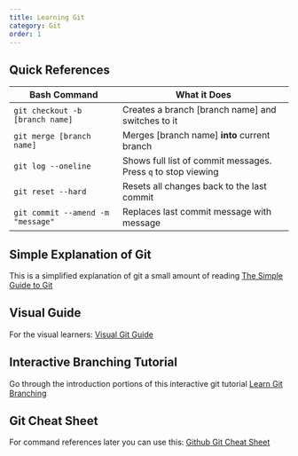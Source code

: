 ```yaml
---
title: Learning Git
category: Git
order: 1
---
```

## Quick References  

| Bash Command | What it Does |  
| --- | --- |  
| `git checkout -b [branch name]`  | Creates a branch [branch name] and switches to it |  
| `git merge [branch name]`        | Merges [branch name] __into__ current branch |  
| `git log --oneline` | Shows full list of commit messages. Press `q` to stop viewing |   
| `git reset --hard` | Resets all changes back to the last commit |  
| `git commit --amend -m "message"` | Replaces last commit message with message |  

## Simple Explanation of Git
This is a simplified explanation of git a small amount of reading
[The Simple Guide to Git](https://marklodato.github.io/visual-git-guide/index-en.html)

## Visual Guide
For the visual learners: [Visual Git Guide](https://marklodato.github.io/visual-git-guide/index-en.html)

## Interactive Branching Tutorial
Go through the introduction portions of this interactive git tutorial
[Learn Git Branching](https://learngitbranching.js.org/?locale=en_US)

## Git Cheat Sheet
For command references later you can use this: [Github Git Cheat Sheet](https://github.github.com/training-kit/downloads/github-git-cheat-sheet.pdf)